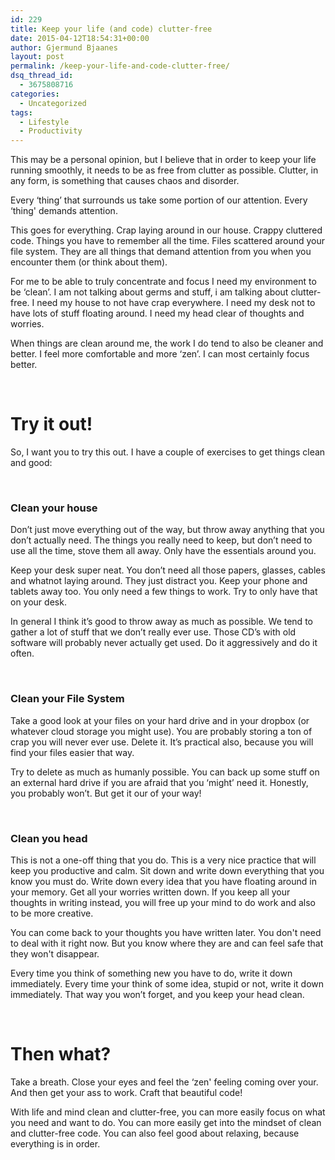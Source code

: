 ```yaml
---
id: 229
title: Keep your life (and code) clutter-free
date: 2015-04-12T18:54:31+00:00
author: Gjermund Bjaanes
layout: post
permalink: /keep-your-life-and-code-clutter-free/
dsq_thread_id:
  - 3675808716
categories:
  - Uncategorized
tags:
  - Lifestyle
  - Productivity
---
```

This may be a personal opinion, but I believe that in order to keep your life running smoothly, it needs to be as free from clutter as possible. Clutter, in any form, is something that causes chaos and disorder. 

Every ‘thing’ that surrounds us take some portion of our attention. Every &#8216;thing' demands attention.

<!--more-->
This goes for everything. Crap laying around in our house. Crappy cluttered code. Things you have to remember all the time. Files scattered around your file system. They are all things that demand attention from you when you encounter them (or think about them).

For me to be able to truly concentrate and focus I need my environment to be ‘clean’. I am not talking about germs and stuff, i am talking about clutter-free. I need my house to not have crap everywhere. I need my desk not to have lots of stuff floating around. I need my head clear of thoughts and worries.

When things are clean around me, the work I do tend to also be cleaner and better. I feel more comfortable and more ‘zen’. I can most certainly focus better.

&nbsp;

# Try it out!

So, I want you to try this out. I have a couple of exercises to get things clean and good:

&nbsp;

### Clean your house

Don’t just move everything out of the way, but throw away anything that you don’t actually need. The things you really need to keep, but don’t need to use all the time, stove them all away. Only have the essentials around you.

Keep your desk super neat. You don’t need all those papers, glasses, cables and whatnot laying around. They just distract you. Keep your phone and tablets away too. You only need a few things to work. Try to only have that on your desk.

In general I think it’s good to throw away as much as possible. We tend to gather a lot of stuff that we don’t really ever use. Those CD’s with old software will probably never actually get used. Do it aggressively and do it often.

&nbsp;

### Clean your File System

Take a good look at your files on your hard drive and in your dropbox (or whatever cloud storage you might use). You are probably storing a ton of crap you will never ever use. Delete it. It’s practical also, because you will find your files easier that way.

Try to delete as much as humanly possible. You can back up some stuff on an external hard drive if you are afraid that you ‘might’ need it. Honestly, you probably won’t. But get it our of your way!

&nbsp;

### Clean you head

This is not a one-off thing that you do. This is a very nice practice that will keep you productive and calm. Sit down and write down everything that you know you must do. Write down every idea that you have floating around in your memory. Get all your worries written down. If you keep all your thoughts in writing instead, you will free up your mind to do work and also to be more creative.

You can come back to your thoughts you have written later. You don't need to deal with it right now. But you know where they are and can feel safe that they won't disappear.

Every time you think of something new you have to do, write it down immediately. Every time your think of some idea, stupid or not, write it down immediately. That way you won’t forget, and you keep your head clean.

&nbsp;

# Then what?

Take a breath. Close your eyes and feel the &#8216;zen' feeling coming over your. And then get your ass to work. Craft that beautiful code!

With life and mind clean and clutter-free, you can more easily focus on what you need and want to do. You can more easily get into the mindset of clean and clutter-free code. You can also feel good about relaxing, because everything is in order.